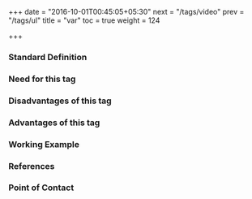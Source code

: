 +++
date = "2016-10-01T00:45:05+05:30"
next = "/tags/video"
prev = "/tags/ul"
title = "var"
toc = true
weight = 124

+++

<h3>Standard Definition</h3>

<h3>Need for this tag</h3>

<h3>Disadvantages of this tag</h3>

<h3>Advantages of this tag</h3>

<h3>Working Example</h3>

<h3>References</h3>

<h3>Point of Contact</h3>
